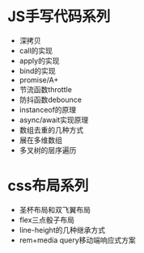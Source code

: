# JS手写代码系列
- 深拷贝
- call的实现
- apply的实现
- bind的实现
- promise/A+
- 节流函数throttle
- 防抖函数debounce
- instanceof的原理
- async/await实现原理
- 数组去重的几种方式
- 展在多维数组
- 多叉树的层序遍历
# css布局系列
- 圣杯布局和双飞翼布局
- flex三点骰子布局
- line-height的几种继承方式
- rem+media query移动端响应式方案